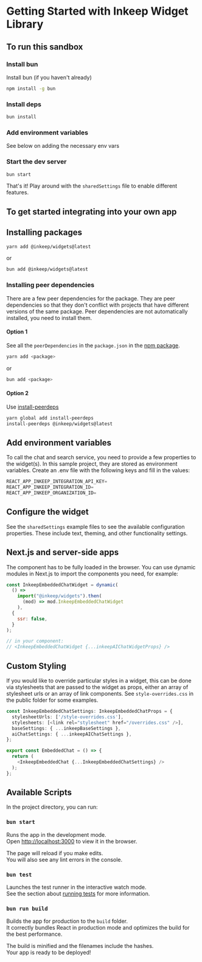 # Getting Started with Inkeep Widget Library

## To run this sandbox

### Install bun

Install bun (if you haven't already)

``` bash
npm install -g bun
```

### Install deps

``` bash
bun install
```

### Add environment variables

See below on adding the necessary env vars

### Start the dev server

``` bash
bun start
```

That's it! Play around with the `sharedSettings` file to enable different features.

## To get started integrating into your own app

## Installing packages

```bash
yarn add @inkeep/widgets@latest
```

or

``` bash
bun add @inkeep/widgets@latest
```

### Installing peer dependencies

There are a few peer dependencies for the package. They are peer dependencies so that they don't conflict with projects that have different versions of the same package. Peer dependencies are not automatically installed, you need to install them.

#### Option 1

See all the `peerDependencies` in the `package.json` in the [npm package](https://www.npmjs.com/package/@inkeep/widgets?activeTab=code).

``` bash
yarn add <package>
```

or

``` bash
bun add <package>
```

#### Option 2

Use [install-peerdeps](https://www.npmjs.com/package/install-peerdeps)

``` bash
yarn global add install-peerdeps
install-peerdeps @inkeep/widgets@latest
```

## Add environment variables

To call the chat and search service, you need to provide a few properties to the widget(s). In this sample project, they are stored as environment variables. Create an .env file with the following keys and fill in the values:

```js
REACT_APP_INKEEP_INTEGRATION_API_KEY=
REACT_APP_INKEEP_INTEGRATION_ID=
REACT_APP_INKEEP_ORGANIZATION_ID=
```

## Configure the widget

See the `sharedSettings` example files to see the available configuration properties. These include text, theming, and other functionality settings.

## Next.js and server-side apps

The component has to be fully loaded in the browser. You can use dynamic modules in Next.js to import the components you need, for example:

``` js
const InkeepEmbeddedChatWidget = dynamic(
  () =>
    import("@inkeep/widgets").then(
      (mod) => mod.InkeepEmbeddedChatWidget
    ),
  {
    ssr: false,
  }
);

// in your component:
// <InkeepEmbeddedChatWidget {...inkeepAIChatWidgetProps} />
```

## Custom Styling

If you would like to override particular styles in a widget, this can be done via stylesheets that are passed to the widget as props, either an array of stylesheet urls or an array of link components. See `style-overrides.css` in the public folder for some examples.

``` ts
const InkeepEmbeddedChatSettings: InkeepEmbeddedChatProps = {
  stylesheetUrls: ['/style-overrides.css'],
  stylesheets: [<link rel="stylesheet" href="/overrides.css" />],
  baseSettings: { ...inkeepBaseSettings },
  aiChatSettings: { ...inkeepAIChatSettings },
};

export const EmbeddedChat = () => {
  return (
    <InkeepEmbeddedChat {...InkeepEmbeddedChatSettings} />
  );
};
```

## Available Scripts

In the project directory, you can run:

### `bun start`

Runs the app in the development mode.\
Open [http://localhost:3000](http://localhost:3000) to view it in the browser.

The page will reload if you make edits.\
You will also see any lint errors in the console.

### `bun test`

Launches the test runner in the interactive watch mode.\
See the section about [running tests](https://facebook.github.io/create-react-app/docs/running-tests) for more information.

### `bun run build`

Builds the app for production to the `build` folder.\
It correctly bundles React in production mode and optimizes the build for the best performance.

The build is minified and the filenames include the hashes.\
Your app is ready to be deployed!
